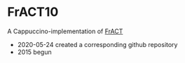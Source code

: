 # FrACT10

A Cappuccino-implementation of [FrACT](https://michaelbach.de/fract/)

+ 2020-05-24 created a corresponding github repository
+ 2015 begun
